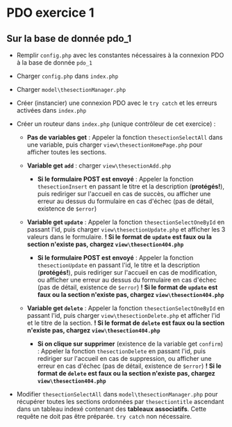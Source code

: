 # PDO exercice 1

## Sur la base de donnée pdo_1

- Remplir `config.php` avec les constantes nécessaires à la connexion PDO à la base de donnée `pdo_1`
- Charger `config.php` dans `index.php`
- Charger `model\thesectionManager.php`
- Créer (instancier) une connexion PDO avec le `try catch` et les erreurs activées dans `index.php`

- Créer un routeur dans `index.php` (unique contrôleur de cet exercice) :

  - **Pas de variables get** : Appeler la fonction `thesectionSelectAll` dans une variable, puis charger `view\thesectionHomePage.php` pour afficher toutes les sections.

  - **Variable get `add`** : charger `view\thesectionAdd.php`

    - **Si le formulaire POST est envoyé** : Appeler la fonction `thesectionInsert` en passant le titre et la description (**protégés!**), puis rediriger sur l'accueil en cas de succès, ou afficher une erreur au dessus du formulaire en cas d'échec (pas de détail, existence de `$error`)

  - **Variable get `update`** : Appeler la fonction `thesectionSelectOneById` en passant l'id, puis charger `view\thesectionUpdate.php` et afficher les 3 valeurs dans le formulaire. **! Si le format de `update` est faux ou la section n'existe pas, chargez `view\thesection404.php`**

    - **Si le formulaire POST est envoyé** : Appeler la fonction `thesectionUpdate` en passant l'id, le titre et la description (**protégés!**), puis rediriger sur l'accueil en cas de modification, ou afficher une erreur au dessus du formulaire en cas d'échec (pas de détail, existence de `$error`) **! Si le format de `update` est faux ou la section n'existe pas, chargez `view\thesection404.php`**

  - **Variable get `delete`** : Appeler la fonction `thesectionSelectOneById` en passant l'id, puis charger `view\thesectionDelete.php` et afficher l'id et le titre de la section. **! Si le format de `delete` est faux ou la section n'existe pas, chargez `view\thesection404.php`**
    - **Si on clique sur supprimer** (existence de la variable get `confirm`) : Appeler la fonction `thesectionDelete` en passant l'id, puis rediriger sur l'accueil en cas de suppression, ou afficher une erreur en cas d'échec (pas de détail, existence de `$error`) **! Si le format de `delete` est faux ou la section n'existe pas, chargez `view\thesection404.php`**

- Modifier `thesectionSelectAll` dans `model\thesectionManager.php` pour récupérer toutes les sections ordonnées par `thesectiontitle` ascendant dans un tableau indexé contenant des **tableaux associatifs**. Cette requête ne doit pas être préparée. `try catch` non nécessaire.
